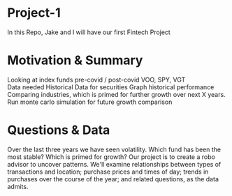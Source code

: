 # Project-1
In this Repo, Jake and I will have our first Fintech Project

# Motivation & Summary 
Looking at index funds pre-covid / post-covid 
VOO, SPY, VGT  
Data needed 
Historical Data for securities 
Graph historical performance 
Comparing industries, which is primed for further growth over next X years.
Run monte carlo simulation for future growth comparison 
# Questions & Data
Over the last three years we have seen volatility. Which fund has been the most stable? Which is primed for growth? 
Our project is to create a robo advisor to uncover patterns. We'll examine relationships between types of transactions and location; purchase prices and times of day; trends in purchases over the course of the year; and related questions, as the data admits.
